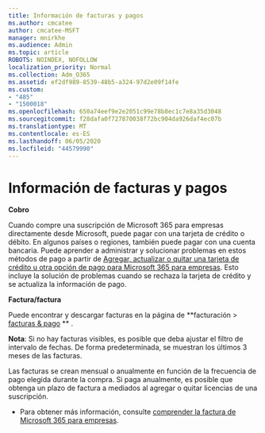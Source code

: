 ```yaml
---
title: Información de facturas y pagos
ms.author: cmcatee
author: cmcatee-MSFT
manager: mnirkhe
ms.audience: Admin
ms.topic: article
ROBOTS: NOINDEX, NOFOLLOW
localization_priority: Normal
ms.collection: Adm_O365
ms.assetid: ef2df989-8539-48b5-a324-97d2e09f14fe
ms.custom:
- "485"
- "1500018"
ms.openlocfilehash: 650a74eef9e2e2051c99e78b8ec1c7e8a35d3048
ms.sourcegitcommit: f28dafa0f727870038f72bc904da926daf4ec07b
ms.translationtype: MT
ms.contentlocale: es-ES
ms.lasthandoff: 06/05/2020
ms.locfileid: "44579990"
---
```

# <a name="invoice-and-payment-information"></a>Información de facturas y pagos

**Cobro**

Cuando compre una suscripción de Microsoft 365 para empresas directamente desde Microsoft, puede pagar con una tarjeta de crédito o débito.  En algunos países o regiones, también puede pagar con una cuenta bancaria.  Puede aprender a administrar y solucionar problemas en estos métodos de pago a partir de [Agregar, actualizar o quitar una tarjeta de crédito u otra opción de pago para Microsoft 365 para empresas](https://go.microsoft.com/fwlink/?linkid=2118133).  Esto incluye la solución de problemas cuando se rechaza la tarjeta de crédito y se actualiza la información de pago.

**Factura/factura**

Puede encontrar y descargar facturas en la página de **facturación > [facturas & pago](https://go.microsoft.com/fwlink/p/?linkid=848039) ** .  

**Nota**: Si no hay facturas visibles, es posible que deba ajustar el filtro de intervalo de fechas.  De forma predeterminada, se muestran los últimos 3 meses de las facturas.

Las facturas se crean mensual o anualmente en función de la frecuencia de pago elegida durante la compra.  Si paga anualmente, es posible que obtenga un plazo de factura a mediados al agregar o quitar licencias de una suscripción.
 
- Para obtener más información, consulte [comprender la factura de Microsoft 365 para empresas](https://go.microsoft.com/fwlink/?linkid=2119101).
